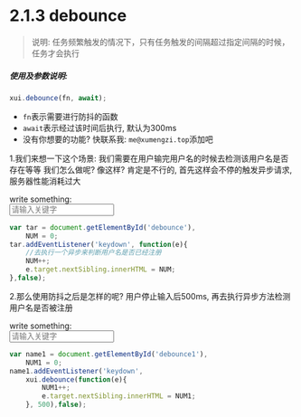 <link rel="stylesheet" type="text/css" href="../assets/xui.css">
<script type="text/javascript" src="../assets/xui.js"></script>

# 2.1.3 debounce

>说明: 任务频繁触发的情况下，只有任务触发的间隔超过指定间隔的时候，任务才会执行

##### 使用及参数说明:
```js
xui.debounce(fn, await);
```
* `fn`表示需要进行防抖的函数
* `await`表示经过该时间后执行, 默认为300ms
* 没有你想要的功能? 快联系我: `me@xumengzi.top`添加吧

1.我们来想一下这个场景: 我们需要在用户输完用户名的时候去检测该用户名是否存在等等
我们怎么做呢? 像这样? 肯定是不行的, 首先这样会不停的触发异步请求, 服务器性能消耗过大

<div class="xui_item">
    <label>write something: </label>
    <div class="xui_content">
        <input type="text" id="debounce" class="xui_input" placeholder="请输入关键字" /><span></span>
    </div>
</div>

<script type="text/javascript">
	var tar = document.getElementById('debounce'),
		NUM = 0;
	tar.addEventListener('keydown', function(e){
		//去执行一个异步来判断用户名是否已经注册
		NUM++;
		e.target.nextSibling.innerHTML = NUM;
	},false);
</script>

```js
var tar = document.getElementById('debounce'),
	NUM = 0;
tar.addEventListener('keydown', function(e){
	//去执行一个异步来判断用户名是否已经注册
	NUM++;
	e.target.nextSibling.innerHTML = NUM;
},false);
```

2.那么使用防抖之后是怎样的呢? 
用户停止输入后500ms, 再去执行异步方法检测用户名是否被注册
<div class="xui_item">
    <label>write something: </label>
    <div class="xui_content">
        <input type="text" id="debounce1" class="xui_input" placeholder="请输入关键字" /><span></span>
    </div>
</div>

<script type="text/javascript">
	var name1 = document.getElementById('debounce1'),
		NUM1 = 0;
	name1.addEventListener('keydown', 
		xui.debounce(function(e){
			NUM1++;
			e.target.nextSibling.innerHTML = NUM1;
		}, 500),false);
</script>

```js
var name1 = document.getElementById('debounce1'),
	NUM1 = 0;
name1.addEventListener('keydown', 
	xui.debounce(function(e){
		NUM1++;
		e.target.nextSibling.innerHTML = NUM1;
	}, 500),false);
```
